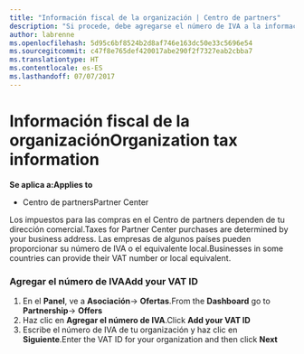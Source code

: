```yaml
---
title: "Información fiscal de la organización | Centro de partners"
description: "Si procede, debe agregarse el número de IVA a la información de tu organización"
author: labrenne
ms.openlocfilehash: 5d95c6bf8524b2d8af746e163dc50e33c5696e54
ms.sourcegitcommit: c47f8e765def420017abe290f2f7327eab2cbba7
ms.translationtype: HT
ms.contentlocale: es-ES
ms.lasthandoff: 07/07/2017
---
```

# <a name="organization-tax-information"></a><span data-ttu-id="5be5e-103">Información fiscal de la organización</span><span class="sxs-lookup"><span data-stu-id="5be5e-103">Organization tax information</span></span>

**<span data-ttu-id="5be5e-104">Se aplica a:</span><span class="sxs-lookup"><span data-stu-id="5be5e-104">Applies to</span></span>**

-  <span data-ttu-id="5be5e-105">Centro de partners</span><span class="sxs-lookup"><span data-stu-id="5be5e-105">Partner Center</span></span>

<span data-ttu-id="5be5e-106">Los impuestos para las compras en el Centro de partners dependen de tu dirección comercial.</span><span class="sxs-lookup"><span data-stu-id="5be5e-106">Taxes for Partner Center purchases are determined by your business address.</span></span> <span data-ttu-id="5be5e-107">Las empresas de algunos países pueden proporcionar su número de IVA o el equivalente local.</span><span class="sxs-lookup"><span data-stu-id="5be5e-107">Businesses in some countries can provide their VAT number or local equivalent.</span></span>

### <a name="add-your-vat-id"></a><span data-ttu-id="5be5e-108">Agregar el número de IVA</span><span class="sxs-lookup"><span data-stu-id="5be5e-108">Add your VAT ID</span></span>

1.  <span data-ttu-id="5be5e-109">En el **Panel**, ve a **Asociación**-> **Ofertas**.</span><span class="sxs-lookup"><span data-stu-id="5be5e-109">From the **Dashboard** go to **Partnership**-> **Offers**</span></span>
2.  <span data-ttu-id="5be5e-110">Haz clic en **Agregar el número de IVA**.</span><span class="sxs-lookup"><span data-stu-id="5be5e-110">Click **Add your VAT ID**</span></span>
3.  <span data-ttu-id="5be5e-111">Escribe el número de IVA de tu organización y haz clic en **Siguiente**.</span><span class="sxs-lookup"><span data-stu-id="5be5e-111">Enter the VAT ID for your organization and then click **Next**</span></span>





 



